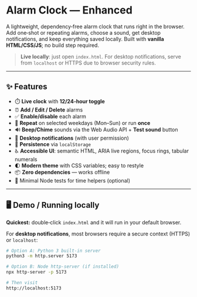# Alarm Clock — Enhanced

A lightweight, dependency‑free alarm clock that runs right in the browser. Add one‑shot or repeating alarms, choose a sound, get desktop notifications, and keep everything saved locally. Built with **vanilla HTML/CSS/JS**; no build step required.

> **Live locally**: just open `index.html`. For desktop notifications, serve from `localhost` or HTTPS due to browser security rules.

---

## ✨ Features

- ⏱️ **Live clock** with **12/24‑hour toggle**
- ⏰ **Add / Edit / Delete** alarms
- ✅ **Enable/disable** each alarm
- 🔁 **Repeat** on selected weekdays (Mon–Sun) or run **once**
- 🔊 **Beep/Chime** sounds via the Web Audio API + **Test sound** button
- 🔔 **Desktop notifications** (with user permission)
- 💾 **Persistence** via `localStorage`
- ♿ **Accessible UI**: semantic HTML, ARIA live regions, focus rings, tabular numerals
- 🌓 **Modern theme** with CSS variables; easy to restyle
- 📦 **Zero dependencies** — works offline
- 🧪 Minimal Node tests for time helpers (optional)

---

## 🖥️ Demo / Running locally

**Quickest:** double‑click `index.html` and it will run in your default browser.

For **desktop notifications**, most browsers require a secure context (HTTPS) or `localhost`:
```bash
# Option A: Python 3 built‑in server
python3 -m http.server 5173

# Option B: Node http-server (if installed)
npx http-server -p 5173

# Then visit
http://localhost:5173

